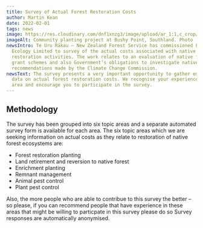```yaml
---
title: Survey of Actual Forest Restoration Costs
author: Martin Kean
date: 2022-02-01
tags: news
image: https://res.cloudinary.com/dnf1xnzg3/image/upload/ar_1:1,c_crop/v1649043559/ADT1-Web/flax_eq63wn.webp
imageAlt: Community planting project at Bushy Point, Southland. Photo - Jesse Bythell
newsIntro: Te Uru Rākau – New Zealand Forest Service has commissioned Forbes
  Ecology Limited to survey of the actual costs associated with native forest
  restoration activities. The work relates to an evaluation of native forest
  grant schemes and also Government’s obligations to investigate native forestry
  recommendations made by the Climate Change Commission.
newsText: The survey presents a very important opportunity to gather emprical
  data on actual forest restoration costs. We recognise your experience in this
  area and encourage you to participate in the survey.
---
```


## Methodology
The survey has been grouped into six topic areas and a separate automated survey form is available for each area. The six topic areas which we are seeking information on actual costs as they relate to restoration of native forest ecosystems are:

- Forest restoration planting
- Land retirement and reversion to native forest
- Enrichment planting
- Remnant management
- Animal pest control
- Plant pest control

Also, the more people who are able to contribue to this survey the better – so please, if you can recommend people that have experience in these areas that might be willing to particpate in this survey please do so Survey responses are automatically anonymised.